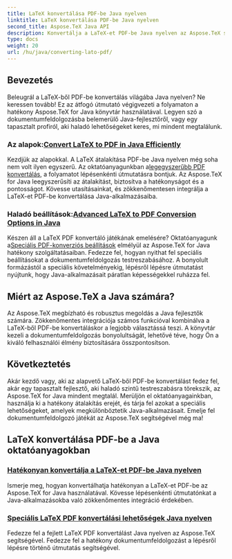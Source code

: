 ```yaml
---
title: LaTeX konvertálása PDF-be Java nyelven
linktitle: LaTeX konvertálása PDF-be Java nyelven
second_title: Aspose.TeX Java API
description: Konvertálja a LaTeX-et PDF-be Java nyelven az Aspose.TeX segítségével. Fedezze fel a Java-alkalmazásokba való integráció hatékony és fejlett lehetőségeit. Fedezze fel a hatékony dokumentumfeldolgozási lehetőségeket.
type: docs
weight: 20
url: /hu/java/converting-lato-pdf/
---
```


## Bevezetés

Beleugrál a LaTeX-ből PDF-be konvertálás világába Java nyelven? Ne keressen tovább! Ez az átfogó útmutató végigvezeti a folyamaton a hatékony Aspose.TeX for Java könyvtár használatával. Legyen szó a dokumentumfeldolgozásba belemerülő Java-fejlesztőről, vagy egy tapasztalt profiról, aki haladó lehetőségeket keres, mi mindent megtalálunk.

###  Az alapok:[Convert LaTeX to PDF in Java Efficiently](./simplest-pdf-conversion/)

 Kezdjük az alapokkal. A LaTeX átalakítása PDF-be Java nyelven még soha nem volt ilyen egyszerű. Az oktatóanyagunkban a[legegyszerűbb PDF konvertálás](./simplest-pdf-conversion/), a folyamatot lépésenkénti útmutatásra bontjuk. Az Aspose.TeX for Java leegyszerűsíti az átalakítást, biztosítva a hatékonyságot és a pontosságot. Kövesse utasításainkat, és zökkenőmentesen integrálja a LaTeX-et PDF-be konvertálása Java-alkalmazásaiba.

###  Haladó beállítások:[Advanced LaTeX to PDF Conversion Options in Java](./advanced-pdf-conversion/)

 Készen áll a LaTeX PDF konvertáló játékának emelésére? Oktatóanyagunk a[Speciális PDF-konverziós beállítások](./advanced-pdf-conversion/) elmélyül az Aspose.TeX for Java hatékony szolgáltatásaiban. Fedezze fel, hogyan nyithat fel speciális beállításokat a dokumentumfeldolgozás testreszabásához. A bonyolult formázástól a speciális követelményekig, lépésről lépésre útmutatást nyújtunk, hogy Java-alkalmazásait páratlan képességekkel ruházza fel.

## Miért az Aspose.TeX a Java számára?

Az Aspose.TeX megbízható és robusztus megoldás a Java fejlesztők számára. Zökkenőmentes integrációja számos funkcióval kombinálva a LaTeX-ből PDF-be konvertáláskor a legjobb választássá teszi. A könyvtár kezeli a dokumentumfeldolgozás bonyolultságát, lehetővé téve, hogy Ön a kiváló felhasználói élmény biztosítására összpontosítson.

## Következtetés

Akár kezdő vagy, aki az alapvető LaTeX-ből PDF-be konvertálást fedez fel, akár egy tapasztalt fejlesztő, aki haladó szintű testreszabásra törekszik, az Aspose.TeX for Java mindent megtalál. Merüljön el oktatóanyagainkban, használja ki a hatékony átalakítás erejét, és tárja fel azokat a speciális lehetőségeket, amelyek megkülönböztetik Java-alkalmazásait. Emelje fel dokumentumfeldolgozó játékát az Aspose.TeX segítségével még ma!
## LaTeX konvertálása PDF-be a Java oktatóanyagokban
### [Hatékonyan konvertálja a LaTeX-et PDF-be Java nyelven](./simplest-pdf-conversion/)
Ismerje meg, hogyan konvertálhatja hatékonyan a LaTeX-et PDF-be az Aspose.TeX for Java használatával. Kövesse lépésenkénti útmutatónkat a Java-alkalmazásokba való zökkenőmentes integráció érdekében.
### [Speciális LaTeX PDF konvertálási lehetőségek Java nyelven](./advanced-pdf-conversion/)
Fedezze fel a fejlett LaTeX PDF konvertálást Java nyelven az Aspose.TeX segítségével. Fedezze fel a hatékony dokumentumfeldolgozást a lépésről lépésre történő útmutatás segítségével.